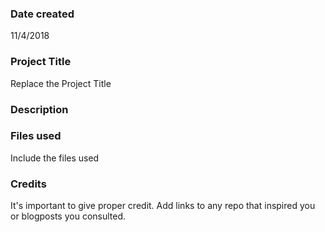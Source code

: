 ### Date created
11/4/2018

### Project Title
Replace the Project Title

### Description


### Files used
Include the files used

### Credits
It's important to give proper credit. Add links to any repo that inspired you or blogposts you consulted.
